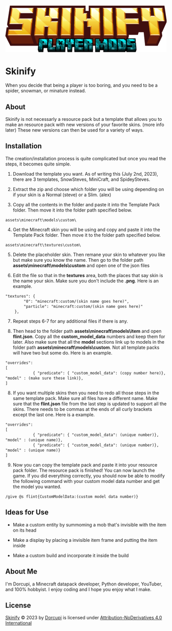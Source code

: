 
![Skinify Logo](https://raw.githubusercontent.com/Dorcupi/skinify/main/skinifyplayermods.png)


# Skinify

When you decide that being a player is too boring, and you need to be a spider, snowman, or minature instead.

## About

Skinify is not necessarly a resource pack but a template that allows you to make an resource pack with new versions of your favorite skins. (more info later) These new versions can then be used for a variety of ways.


## Installation

The creation/installation process is quite complicated but once you read the steps, it becomes quite simple.

1. Download the template you want. As of writing this (July 2nd, 2023), there are 3 templates, SnowSteves, MiniCraft, and SpideySteves.

2. Extract the zip and choose which folder you will be using depending on if your skin is a Normal (steve) or a Slim. (alex)

3. Copy all the contents in the folder and paste it into the Template Pack folder. Then move it into the folder path specified below.

```
assets\minecraft\models\custom\
```

4. Get the Minecraft skin you will be using and copy and paste it into the Template Pack folder. Then move it to the folder path specified below.

```
assets\minecraft\textures\custom\
```

5. Delete the placeholder skin. Then remane your skin to whatever you like but make sure you know the name. Then go to the folder path **assets\minecraft\models\custom** and open one of the json files

6. Edit the file so that in the **textures** area, both the places that say skin is the name your skin. Make sure you don't include the **.png**. Here is an example.

```
"textures": {
		"0": "minecraft:custom/(skin name goes here)",
		"particle": "minecraft:custom/(skin name goes here)"
	},
```

7. Repeat steps 6-7 for any additional files if there is any.

8. Then head to the folder path **assets\minecraft\models\item** and open **flint.json**. Copy all the **custom_model_data** numbers and keep them for later. Also make sure that all the **model** sections link up to models in the folder path **assets\minecraft\models\custom**. Not all template packs will have two but some do. Here is an example.

```
"overrides":
[
			{ "predicate": { "custom_model_data": (copy number here)}, "model" : (make sure these link)},
]

```

8. If you want multiple skins then you need to redo all those steps in the same template pack. Make sure all files have a different name. Make sure that the **flint.json** file from the last step is updated to support all the skins. There needs to be commas at the ends of all curly brackets except the last one. Here is a example.

```
"overrides":
[
			{ "predicate": { "custom_model_data": (unique number)}, "model" : (unique name)},
            { "predicate": { "custom_model_data": (unique number)}, "model" : (unique name)}
]

```

9. Now you can copy the template pack and paste it into your resource pack folder. The resource pack is finished! You can now launch the game. If you did everything correctly, you should now be able to modify the following command with your custom model data number and get the model you wanted.

```
/give @s flint{CustomModelData:(custom model data number)}
```
## Ideas for Use

- Make a custom entity by summoming a mob that's invisible with the item on its head

- Make a display by placing a invisible item frame and putting the item inside

- Make a custom build and incorporate it inside the build

## About Me
I'm Dorcupi, a Minecraft datapack developer, Python developer, YouTuber, and 100% hobbyist. I enjoy coding and I hope you enjoy what I make.


## License

[Skinify](https://github.com/Dorcupi/skinify) © 2023 by [Dorcupi](https://github.com/Dorcupi) is licensed under [Attribution-NoDerivatives 4.0 International](https://creativecommons.org/licenses/by-nd/4.0/?ref=chooser-v1)

